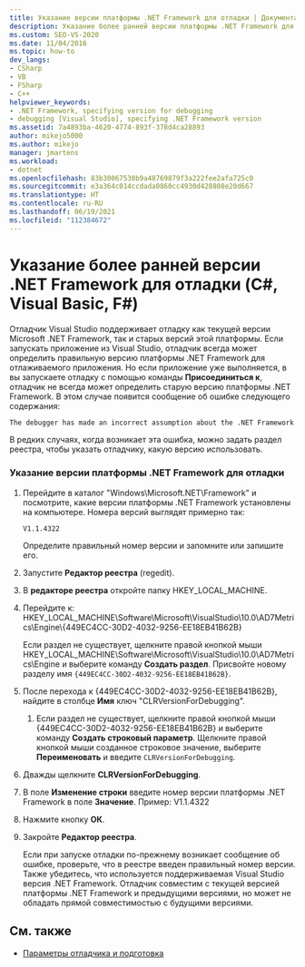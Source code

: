 ```yaml
---
title: Указание версии платформы .NET Framework для отладки | Документация Майкрософт
description: Указание более ранней версии платформы .NET Framework для отладки. Отладчик Visual Studio поддерживает отладку как текущей версии .NET Framework, так и более ранних версий этой платформы.
ms.custom: SEO-VS-2020
ms.date: 11/04/2016
ms.topic: how-to
dev_langs:
- CSharp
- VB
- FSharp
- C++
helpviewer_keywords:
- .NET Framework, specifying version for debugging
- debugging [Visual Studio], specifying .NET Framework version
ms.assetid: 7a4893ba-4620-4774-893f-378d4ca28893
author: mikejo5000
ms.author: mikejo
manager: jmartens
ms.workload:
- dotnet
ms.openlocfilehash: 83b30067530b9a48769879f3a222fee2afa725c0
ms.sourcegitcommit: e3a364c014ccdada0860cc4930d428808e20d667
ms.translationtype: HT
ms.contentlocale: ru-RU
ms.lasthandoff: 06/19/2021
ms.locfileid: "112384672"
---
```

# <a name="specify-an-older-net-framework-version-for-debugging-c-visual-basic-f"></a>Указание более ранней версии .NET Framework для отладки (C#, Visual Basic, F#)

Отладчик Visual Studio поддерживает отладку как текущей версии Microsoft .NET Framework, так и старых версий этой платформы. Если запускать приложение из Visual Studio, отладчик всегда может определить правильную версию платформы .NET Framework для отлаживаемого приложения. Но если приложение уже выполняется, в вы запускаете отладку с помощью команды **Присоединиться к**, отладчик не всегда может определить старую версию платформы .NET Framework. В этом случае появится сообщение об ошибке следующего содержания:

``` cmd
The debugger has made an incorrect assumption about the .NET Framework version your application is going to use.
```

В редких случаях, когда возникает эта ошибка, можно задать раздел реестра, чтобы указать отладчику, какую версию использовать.

### <a name="to-specify-a-net-framework-version-for-debugging"></a>Указание версии платформы .NET Framework для отладки

1. Перейдите в каталог "Windows\Microsoft.NET\Framework" и посмотрите, какие версии платформы .NET Framework установлены на компьютере. Номера версий выглядят примерно так:

    `V1.1.4322`

    Определите правильный номер версии и запомните или запишите его.

2. Запустите **Редактор реестра** (regedit).

3. В **редакторе реестра** откройте папку HKEY_LOCAL_MACHINE.

4. Перейдите к: HKEY_LOCAL_MACHINE\Software\Microsoft\VisualStudio\10.0\AD7Metrics\Engine\\{449EC4CC-30D2-4032-9256-EE18EB41B62B}

    Если раздел не существует, щелкните правой кнопкой мыши HKEY_LOCAL_MACHINE\Software\Microsoft\VisualStudio\10.0\AD7Metrics\Engine и выберите команду **Создать раздел**. Присвойте новому разделу имя `{449EC4CC-30D2-4032-9256-EE18EB41B62B}`.

5. После перехода к {449EC4CC-30D2-4032-9256-EE18EB41B62B}, найдите в столбце **Имя** ключ "CLRVersionForDebugging".

   1. Если раздел не существует, щелкните правой кнопкой мыши {449EC4CC-30D2-4032-9256-EE18EB41B62B} и выберите команду **Создать строковый параметр**. Щелкните правой кнопкой мыши созданное строковое значение, выберите **Переименовать** и введите `CLRVersionForDebugging`.

6. Дважды щелкните **CLRVersionForDebugging**.

7. В поле **Изменение строки** введите номер версии платформы .NET Framework в поле **Значение**. Пример: V1.1.4322

8. Нажмите кнопку **ОК**.

9. Закройте **Редактор реестра**.

     Если при запуске отладки по-прежнему возникает сообщение об ошибке, проверьте, что в реестре введен правильный номер версии. Также убедитесь, что используется поддерживаемая Visual Studio версия .NET Framework. Отладчик совместим с текущей версией платформы .NET Framework и предыдущими версиями, но может не обладать прямой совместимостью с будущими версиями.

## <a name="see-also"></a>См. также
- [Параметры отладчика и подготовка](../debugger/debugger-settings-and-preparation.md)